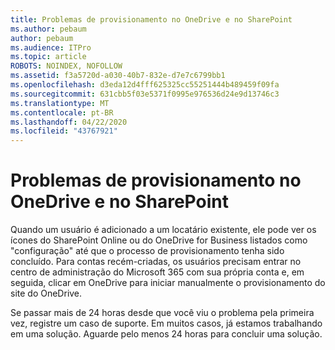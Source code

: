 ```yaml
---
title: Problemas de provisionamento no OneDrive e no SharePoint
ms.author: pebaum
author: pebaum
ms.audience: ITPro
ms.topic: article
ROBOTS: NOINDEX, NOFOLLOW
ms.assetid: f3a5720d-a030-40b7-832e-d7e7c6799bb1
ms.openlocfilehash: d3eda12d4fff625325cc55251444b489459f09fa
ms.sourcegitcommit: 631cbb5f03e5371f0995e976536d24e9d13746c3
ms.translationtype: MT
ms.contentlocale: pt-BR
ms.lasthandoff: 04/22/2020
ms.locfileid: "43767921"
---
```

# <a name="provisioning-issues-in-onedrive-and-sharepoint"></a>Problemas de provisionamento no OneDrive e no SharePoint

Quando um usuário é adicionado a um locatário existente, ele pode ver os ícones do SharePoint Online ou do OneDrive for Business listados como "configuração" até que o processo de provisionamento tenha sido concluído. Para contas recém-criadas, os usuários precisam entrar no centro de administração do Microsoft 365 com sua própria conta e, em seguida, clicar em OneDrive para iniciar manualmente o provisionamento do site do OneDrive.
  
Se passar mais de 24 horas desde que você viu o problema pela primeira vez, registre um caso de suporte. Em muitos casos, já estamos trabalhando em uma solução. Aguarde pelo menos 24 horas para concluir uma solução.
  